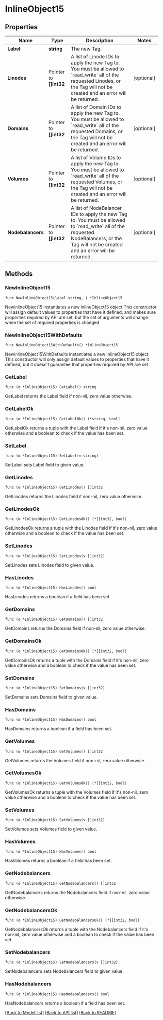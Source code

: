 # InlineObject15

## Properties

Name | Type | Description | Notes
------------ | ------------- | ------------- | -------------
**Label** | **string** | The new Tag.  | 
**Linodes** | Pointer to **[]int32** | A list of Linode IDs to apply the new Tag to.  You must be allowed to &#x60;read_write&#x60; all of the requested Linodes, or the Tag will not be created and an error will be returned.  | [optional] 
**Domains** | Pointer to **[]int32** | A list of Domain IDs to apply the new Tag to.  You must be allowed to &#x60;read_write&#x60; all of the requested Domains, or the Tag will not be created and an error will be returned.  | [optional] 
**Volumes** | Pointer to **[]int32** | A list of Volume IDs to apply the new Tag to.  You must be allowed to &#x60;read_write&#x60; all of the requested Volumes, or the Tag will not be created and an error will be returned.  | [optional] 
**Nodebalancers** | Pointer to **[]int32** | A list of NodeBalancer IDs to apply the new Tag to. You must be allowed to &#x60;read_write&#x60; all of the requested NodeBalancers, or the Tag will not be created and an error will be returned.  | [optional] 

## Methods

### NewInlineObject15

`func NewInlineObject15(label string, ) *InlineObject15`

NewInlineObject15 instantiates a new InlineObject15 object
This constructor will assign default values to properties that have it defined,
and makes sure properties required by API are set, but the set of arguments
will change when the set of required properties is changed

### NewInlineObject15WithDefaults

`func NewInlineObject15WithDefaults() *InlineObject15`

NewInlineObject15WithDefaults instantiates a new InlineObject15 object
This constructor will only assign default values to properties that have it defined,
but it doesn't guarantee that properties required by API are set

### GetLabel

`func (o *InlineObject15) GetLabel() string`

GetLabel returns the Label field if non-nil, zero value otherwise.

### GetLabelOk

`func (o *InlineObject15) GetLabelOk() (*string, bool)`

GetLabelOk returns a tuple with the Label field if it's non-nil, zero value otherwise
and a boolean to check if the value has been set.

### SetLabel

`func (o *InlineObject15) SetLabel(v string)`

SetLabel sets Label field to given value.


### GetLinodes

`func (o *InlineObject15) GetLinodes() []int32`

GetLinodes returns the Linodes field if non-nil, zero value otherwise.

### GetLinodesOk

`func (o *InlineObject15) GetLinodesOk() (*[]int32, bool)`

GetLinodesOk returns a tuple with the Linodes field if it's non-nil, zero value otherwise
and a boolean to check if the value has been set.

### SetLinodes

`func (o *InlineObject15) SetLinodes(v []int32)`

SetLinodes sets Linodes field to given value.

### HasLinodes

`func (o *InlineObject15) HasLinodes() bool`

HasLinodes returns a boolean if a field has been set.

### GetDomains

`func (o *InlineObject15) GetDomains() []int32`

GetDomains returns the Domains field if non-nil, zero value otherwise.

### GetDomainsOk

`func (o *InlineObject15) GetDomainsOk() (*[]int32, bool)`

GetDomainsOk returns a tuple with the Domains field if it's non-nil, zero value otherwise
and a boolean to check if the value has been set.

### SetDomains

`func (o *InlineObject15) SetDomains(v []int32)`

SetDomains sets Domains field to given value.

### HasDomains

`func (o *InlineObject15) HasDomains() bool`

HasDomains returns a boolean if a field has been set.

### GetVolumes

`func (o *InlineObject15) GetVolumes() []int32`

GetVolumes returns the Volumes field if non-nil, zero value otherwise.

### GetVolumesOk

`func (o *InlineObject15) GetVolumesOk() (*[]int32, bool)`

GetVolumesOk returns a tuple with the Volumes field if it's non-nil, zero value otherwise
and a boolean to check if the value has been set.

### SetVolumes

`func (o *InlineObject15) SetVolumes(v []int32)`

SetVolumes sets Volumes field to given value.

### HasVolumes

`func (o *InlineObject15) HasVolumes() bool`

HasVolumes returns a boolean if a field has been set.

### GetNodebalancers

`func (o *InlineObject15) GetNodebalancers() []int32`

GetNodebalancers returns the Nodebalancers field if non-nil, zero value otherwise.

### GetNodebalancersOk

`func (o *InlineObject15) GetNodebalancersOk() (*[]int32, bool)`

GetNodebalancersOk returns a tuple with the Nodebalancers field if it's non-nil, zero value otherwise
and a boolean to check if the value has been set.

### SetNodebalancers

`func (o *InlineObject15) SetNodebalancers(v []int32)`

SetNodebalancers sets Nodebalancers field to given value.

### HasNodebalancers

`func (o *InlineObject15) HasNodebalancers() bool`

HasNodebalancers returns a boolean if a field has been set.


[[Back to Model list]](../README.md#documentation-for-models) [[Back to API list]](../README.md#documentation-for-api-endpoints) [[Back to README]](../README.md)


